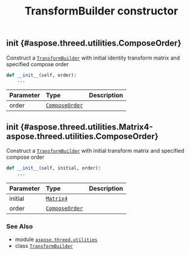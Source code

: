 ﻿---
title: TransformBuilder constructor
second_title: Aspose.3D for Python via .NET API References
description: 
type: docs
weight: 10
url: /aspose.threed.utilities/transformbuilder/__init__/
is_root: false
---

## __init__ {#aspose.threed.utilities.ComposeOrder}

Construct a [`TransformBuilder`](/3d/python-net/aspose.threed.utilities/transformbuilder) with initial identity transform matrix and specified compose order



```python
def __init__(self, order):
    ...
```


| Parameter | Type | Description |
| :- | :- | :- |
| order | [`ComposeOrder`](/3d/python-net/aspose.threed.utilities/composeorder) |  |


## __init__ {#aspose.threed.utilities.Matrix4-aspose.threed.utilities.ComposeOrder}

Construct a [`TransformBuilder`](/3d/python-net/aspose.threed.utilities/transformbuilder) with initial transform matrix and specified compose order



```python
def __init__(self, initial, order):
    ...
```


| Parameter | Type | Description |
| :- | :- | :- |
| initial | [`Matrix4`](/3d/python-net/aspose.threed.utilities/matrix4) |  |
| order | [`ComposeOrder`](/3d/python-net/aspose.threed.utilities/composeorder) |  |



### See Also
* module [`aspose.threed.utilities`](../../)
* class [`TransformBuilder`](/3d/python-net/aspose.threed.utilities/transformbuilder)
